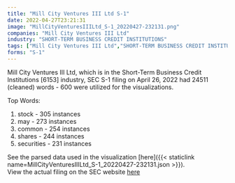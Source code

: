 ```yaml
---
title: "Mill City Ventures III Ltd S-1"
date: 2022-04-27T23:21:31
image: "MillCityVenturesIIILtd_S-1_20220427-232131.png"
companies: "Mill City Ventures III Ltd"
industry: "SHORT-TERM BUSINESS CREDIT INSTITUTIONS"
tags: ["Mill City Ventures III Ltd","SHORT-TERM BUSINESS CREDIT INSTITUTIONS","04-26-2022","S-1"]
forms: "S-1"
---
```

Mill City Ventures III Ltd, which is in the Short-Term Business Credit Institutions [6153] industry, SEC S-1 filing on April 26, 2022 had 24511 (cleaned) words - 600 were utilized for the visualizations.

Top Words:
1. stock - 305 instances
2. may - 273 instances
3. common - 254 instances
4. shares - 244 instances
5. securities - 231 instances


See the parsed data used in the visualization [here]({{< staticlink name=MillCityVenturesIIILtd_S-1_20220427-232131.json >}}).  
View the actual filing on the SEC website [here](https://www.sec.gov/Archives/edgar/data/1425355/0001410578-22-001009.txt)